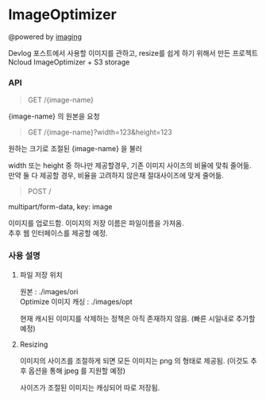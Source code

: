 # ImageOptimizer

@powered by [imaging](github.com/disintegration/imaging)

Devlog 포스트에서 사용할 이미지를 관하고, resize를 쉽게 하기 위해서 만든 프로젝트  
Ncloud  ImageOptimizer + S3 storage

### API

> GET /{image-name}

{image-name} 의 원본을 요청

> GET /{image-name}?width=123&height=123

원하는 크기로 조절된 {image-name} 을 불러

width 또는 height 중 하나만 제공할경우, 기존 이미지 사이즈의 비율에 맞춰 줄어듦.
만약 둘 다 제공할 경우, 비율을 고려하지 않은채 절대사이즈에 맞게 줄어듦.

> POST /

multipart/form-data, key: image

이미지를 업로드함. 이미지의 저장 이름은 파일이름을 가져옴.  
추후 웹 인터페이스를 제공할 예정.


### 사용 설명

1. 파일 저장 위치

   원본 : ./images/ori  
   Optimize 이미지 캐싱 : ./images/opt

   현재 캐시된 이미지를 삭제하는 정책은 아직 존재하지 않음. (빠른 시일내로 추가할 예정)

2. Resizing

   이미지의 사이즈를 조절하게 되면 모든 이미지는 png 의 형태로 제공됨. (이것도 추후 옵션을 통해 jpeg 를 지원할 예정)
   
   사이즈가 조절된 이미지는 캐싱되어 따로 저장됨. 